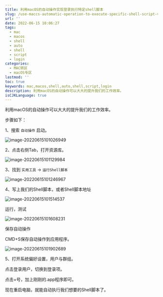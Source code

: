 ```yaml
---
title: 利用macOS的自动操作实现登录执行特定shell脚本
slug: /use-maccs-automatic-operation-to-execute-specific-shell-script-via-login.html
url: ''
date: 2022-06-15 10:06:27
tags:
  - mac
  - macos
  - shell
  - auto
  - shell
  - script
  - login
categories:
  - MAC转区
  - macOS专区
lastmod: ''
toc: true
keywords: mac,macos,shell,auto,shell,script,login
description: 利用macOS的自动操作可以大大的提升我们的工作效率。
isCJKLanguage: true
---
```

利用macOS的自动操作可以大大的提升我们的工作效率。

步骤如下：

1、搜索 `自动操作` 启动。

![image-20220615101026949](https://img1.terwer.space/20220615101032.png)

2、点击右侧Tab，打开资源库。

![image-20220615101129984](https://img1.terwer.space/20220615101130.png)

3、找到 `实用工具` -> `运行Shell脚本`

![image-20220615101246967](https://img1.terwer.space/20220615101247.png)

4、写上我们的Shell脚本，或者Shell脚本地址

![image-20220615101514537](https://img1.terwer.space/20220615101514.png)

运行，测试

![image-20220615101608231](https://img1.terwer.space/20220615101608.png)

保存自动操作

CMD+S保存自动操作到应用程序。

![image-20220615101902689](https://img1.terwer.space/20220615101903.png)

5、打开系统偏好设置，用户与群组。

点击登录用户，切换到登录项。

点击+号，加上刚刚的.app程序即可。

现在重启电脑，就能自动执行我们想要的Shell脚本了。